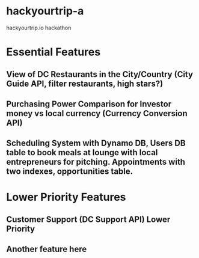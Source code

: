 # hackyourtrip-a
hackyourtrip.io hackathon


# Essential Features
## View of DC Restaurants in the City/Country (City Guide API, filter restaurants, high stars?)
## Purchasing Power Comparison for Investor money vs local currency (Currency Conversion API) 
## Scheduling System with Dynamo DB, Users DB table to book meals at lounge with local entrepreneurs for pitching. Appointments with two indexes, opportunities table.


# Lower Priority Features
## Customer Support (DC Support API) Lower Priority
## Another feature here
